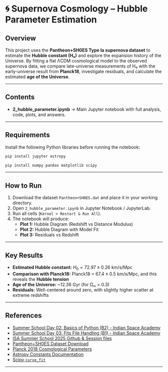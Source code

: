 # 🌀 Supernova Cosmology – Hubble Parameter Estimation

## Overview

This project uses the **Pantheon+SH0ES Type Ia supernova dataset** to estimate the **Hubble constant (H₀)** and explore the expansion history of the Universe.
By fitting a flat ΛCDM cosmological model to the observed supernova data, we compare late-universe measurements of H₀ with the early-universe result from **Planck18**, investigate residuals, and calculate the estimated **age of the Universe**.

---

## Contents

* **2\_hubble\_parameter.ipynb** → Main Jupyter notebook with full analysis, code, plots, and answers.

---

## Requirements

Install the following Python libraries before running the notebook:

```bash
pip install jupyter astropy
```

```bash
pip install numpy pandas matplotlib scipy
```

---

## How to Run

1. Download the dataset `Pantheon+SH0ES.dat` and place it in your working directory.
2. Open `2_hubble_parameter.ipynb` in Jupyter Notebook / JupyterLab.
3. Run all cells (`Kernel > Restart & Run All`).
4. The notebook will produce:
   * **Plot 1:** Hubble Diagram (Redshift vs Distance Modulus)
   * **Plot 2:** Hubble Diagram with Model Fit
   * **Plot 3:** Residuals vs Redshift

---

## Key Results

* **Estimated Hubble constant:**
  $H_0 = 72.97 \pm 0.26$ km/s/Mpc
* **Comparison with Planck18:**
  Planck18 = $67.4 \pm 0.5$ km/s/Mpc, and this reveals the **Hubble tension**
* **Age of the Universe:**
  \~12.36 Gyr (for Ωₘ = 0.3)
* **Residuals:**
  Well-centered around zero, with slightly higher scatter at extreme redshifts

---

## References

- [Summer School Day 02: Basics of Python (B2) - Indian Space Academy](https://www.youtube.com/watch?v=c4w3MNkfYvo)
- [Summer School Day 03: Fits File Handling (B1) - Indian Space Academy](https://www.youtube.com/watch?v=kxoQ7VRBqi0)
- [ISA Summer School 2025 Github & Session files](https://github.com/supremeKAI40/ISA-Summer_School_2025)
- [Pantheon+SH0ES Dataset Download](https://github.com/PantheonPlusSH0ES/DataRelease/blob/main/Pantheon%2B_Data/4_DISTANCES_AND_COVAR/Pantheon%2BSH0ES.dat)  
- [Planck 2018 Cosmological Parameters](https://arxiv.org/abs/1807.06209)  
- [Astropy Constants Documentation](https://docs.astropy.org/en/stable/constants/)  
- [Scipy `curve_fit`](https://docs.scipy.org/doc/scipy/reference/generated/scipy.optimize.curve_fit.html)  
---
